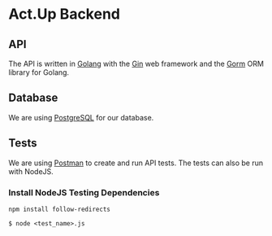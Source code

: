 # Act.Up Backend

## API

The API is written in [Golang](https://golang.org/) with the [Gin](https://github.com/gin-gonic/gin) web framework and the [Gorm](https://github.com/jinzhu/gorm) ORM library for Golang.


## Database

We are using [PostgreSQL](https://www.postgresql.org/) for our database.


## Tests

We are using [Postman](https://www.postman.com/) to create and run API tests. The tests can also be run with NodeJS.


### Install NodeJS Testing Dependencies

```npm install follow-redirects```


```$ node <test_name>.js```
